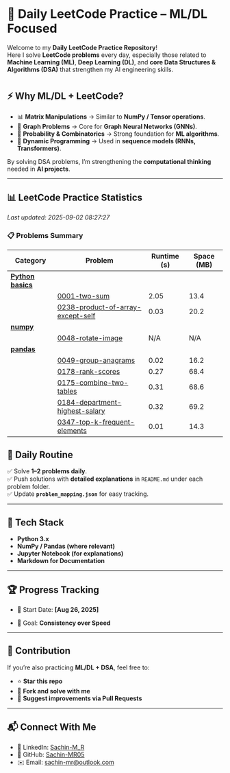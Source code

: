 # 🚀 Daily LeetCode Practice – ML/DL Focused

Welcome to my **Daily LeetCode Practice Repository**!  
Here I solve **LeetCode problems** every day, especially those related to **Machine Learning (ML)**, **Deep Learning (DL)**, and **core Data Structures & Algorithms (DSA)** that strengthen my AI engineering skills.

#

## ⚡ Why ML/DL + LeetCode?

- 📊 **Matrix Manipulations** → Similar to **NumPy / Tensor operations**.  
- 🔗 **Graph Problems** → Core for **Graph Neural Networks (GNNs)**.  
- 🎲 **Probability & Combinatorics** → Strong foundation for **ML algorithms**.  
- 🔄 **Dynamic Programming** → Used in **sequence models (RNNs, Transformers)**.  

By solving DSA problems, I’m strengthening the **computational thinking** needed in **AI projects**.

---


## 📊 LeetCode Practice Statistics

*Last updated: 2025-09-02 08:27:27*

### 📋 Problems Summary

| Category | Problem | Runtime (s) | Space (MB) |
|----------|---------|-------------|------------|
| **[Python basics](Python%20basics)** | | | |
| | [0001-two-sum](./Python%20basics/0001-two-sum/0001-two-sum.py) | 2.05 | 13.4 |
| | [0238-product-of-array-except-self](./Python%20basics/0238-product-of-array-except-self/0238-product-of-array-except-self.py) | 0.03 | 20.2 |
| **[numpy](numpy)** | | | |
| | [0048-rotate-image](./numpy/0048-rotate-image/0048-rotate-image.py) | N/A | N/A |
| **[pandas](pandas)** | | | |
| | [0049-group-anagrams](./pandas/0049-group-anagrams/0049-group-anagrams.py) | 0.02 | 16.2 |
| | [0178-rank-scores](./pandas/0178-rank-scores/0178-rank-scores.py) | 0.27 | 68.4 |
| | [0175-combine-two-tables](./pandas/0175-combine-two-tables/0175-combine-two-tables.py) | 0.31 | 68.6 |
| | [0184-department-highest-salary](./pandas/0184-department-highest-salary/0184-department-highest-salary.py) | 0.32 | 69.2 |
| | [0347-top-k-frequent-elements](./pandas/0347-top-k-frequent-elements/0347-top-k-frequent-elements.py) | 0.01 | 14.3 |

## 📆 Daily Routine

✅ Solve **1–2 problems daily**.  
✅ Push solutions with **detailed explanations** in `README.md` under each problem folder.  
✅ Update **`problem_mapping.json`** for easy tracking.  

---

## 🚀 Tech Stack

- **Python 3.x**  
- **NumPy / Pandas (where relevant)**  
- **Jupyter Notebook (for explanations)**  
- **Markdown for Documentation**  

---

## 🏆 Progress Tracking

- 📅 Start Date: **[Aug 26, 2025]**  
  
- 🎯 Goal: **Consistency over Speed**  

---

## 🤝 Contribution

If you’re also practicing **ML/DL + DSA**, feel free to:

- ⭐ **Star this repo**  
- 🍴 **Fork and solve with me**  
- 📝 **Suggest improvements via Pull Requests**  

---

## 📬 Connect With Me

- 💼 LinkedIn: [Sachin-M_R](www.linkedin.com/in/mr-sachin)
- 🐙 GitHub: [Sachin-MR05](https://github.com/Sachin-MR05)  
- ✉️ Email: [sachin-mr@outlook.com](mailto:sachin-mr@outlook.com)  